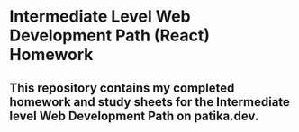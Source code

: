 # Intermediate Level Web Development Path (React) Homework

 ## This repository contains my completed homework and study sheets for the Intermediate level Web Development Path on patika.dev.
